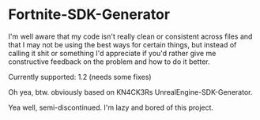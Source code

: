 # Fortnite-SDK-Generator

I'm well aware that my code isn't really clean or consistent across files and that I may not be using the best ways for certain things, but instead of calling it shit or something I'd appreciate if you'd rather give me constructive feedback on the problem and how to do it better.

Currently supported:
1.2 (needs some fixes)


Oh yea, btw. obviously based on KN4CK3Rs UnrealEngine-SDK-Generator.


Yea well, semi-discontinued. I'm lazy and bored of this project.
